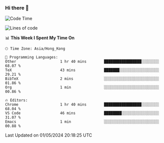 ### Hi there 👋

<!--
**nicehiro/nicehiro** is a ✨ _special_ ✨ repository because its `README.md` (this file) appears on your GitHub profile.

Here are some ideas to get you started:

- 🔭 I’m currently working on ...
- 🌱 I’m currently learning ...
- 👯 I’m looking to collaborate on ...
- 🤔 I’m looking for help with ...
- 💬 Ask me about ...
- 📫 How to reach me: ...
- 😄 Pronouns: ...
- ⚡ Fun fact: ...
-->

<!--START_SECTION:waka-->
![Code Time](http://img.shields.io/badge/Code%20Time-320%20hrs%202%20mins-blue)

![Lines of code](https://img.shields.io/badge/From%20Hello%20World%20I%27ve%20Written-2.6%20million%20lines%20of%20code-blue)

📊 **This Week I Spent My Time On** 

```text
🕑︎ Time Zone: Asia/Hong_Kong

💬 Programming Languages: 
Other                    1 hr 40 mins        █████████████████░░░░░░░░   68.07 % 
TeX                      43 mins             ███████░░░░░░░░░░░░░░░░░░   29.21 % 
BibTeX                   2 mins              ░░░░░░░░░░░░░░░░░░░░░░░░░   01.86 % 
Org                      1 min               ░░░░░░░░░░░░░░░░░░░░░░░░░   00.86 % 

🔥 Editors: 
Chrome                   1 hr 40 mins        █████████████████░░░░░░░░   68.04 % 
VS Code                  46 mins             ████████░░░░░░░░░░░░░░░░░   31.07 % 
Emacs                    1 min               ░░░░░░░░░░░░░░░░░░░░░░░░░   00.88 % 
```


 Last Updated on 01/05/2024 20:18:25 UTC
<!--END_SECTION:waka-->
